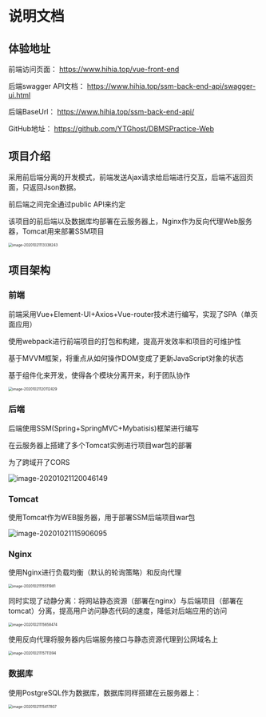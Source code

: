 # 说明文档

## 体验地址

前端访问页面： https://www.hihia.top/vue-front-end

后端swagger API文档： https://www.hihia.top/ssm-back-end-api/swagger-ui.html

后端BaseUrl： https://www.hihia.top/ssm-back-end-api/

GitHub地址： https://github.com/YTGhost/DBMSPractice-Web

## 项目介绍

采用前后端分离的开发模式，前端发送Ajax请求给后端进行交互，后端不返回页面，只返回Json数据。

前后端之间完全通过public API来约定

该项目的前后端以及数据库均部署在云服务器上，Nginx作为反向代理Web服务器，Tomcat用来部署SSM项目

<img src="http://image.hihia.top/Screenshot/image-20201021113338243.png" alt="image-20201021113338243" style="zoom:50%;" />

## 项目架构

### 前端

前端采用Vue+Element-UI+Axios+Vue-router技术进行编写，实现了SPA（单页面应用）

使用webpack进行前端项目的打包和构建，提高开发效率和项目的可维护性

基于MVVM框架，将重点从如何操作DOM变成了更新JavaScript对象的状态

基于组件化来开发，使得各个模块分离开来，利于团队协作

<img src="http://image.hihia.top/Screenshot/image-20201021120112429.png" alt="image-20201021120112429" style="zoom:50%;" />

### 后端

后端使用SSM(Spring+SpringMVC+Mybatisis)框架进行编写

在云服务器上搭建了多个Tomcat实例进行项目war包的部署

为了跨域开了CORS

![image-20201021120046149](http://image.hihia.top/Screenshot/image-20201021120046149.png)

### Tomcat

使用Tomcat作为WEB服务器，用于部署SSM后端项目war包

![image-20201021115906095](http://image.hihia.top/Screenshot/image-20201021115906095.png)

### Nginx

使用Nginx进行负载均衡（默认的轮询策略）和反向代理

<img src="http://image.hihia.top/Screenshot/image-20201021115511981.png" alt="image-20201021115511981" style="zoom:50%;" />

同时实现了动静分离：将网站静态资源（部署在nginx）与后端项目（部署在tomcat）分离，提高用户访问静态代码的速度，降低对后端应用的访问

<img src="http://image.hihia.top/Screenshot/image-20201021115658474.png" alt="image-20201021115658474" style="zoom:50%;" />

使用反向代理将服务器内后端服务接口与静态资源代理到公网域名上

<img src="http://image.hihia.top/Screenshot/image-20201021115711394.png" alt="image-20201021115711394" style="zoom:50%;" />

### 数据库

使用PostgreSQL作为数据库，数据库同样搭建在云服务器上：

<img src="http://image.hihia.top/Screenshot/image-20201021115417807.png" alt="image-20201021115417807" style="zoom:50%;" />

